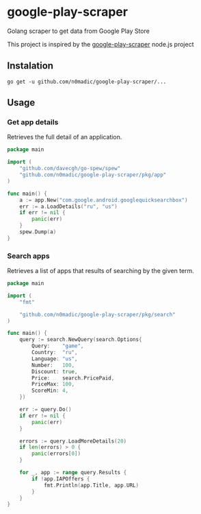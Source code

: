 # google-play-scraper

Golang scraper to get data from Google Play Store

This project is inspired by the [google-play-scraper](https://github.com/facundoolano/google-play-scraper) node.js project

## Instalation

```shell
go get -u github.com/n0madic/google-play-scraper/...
```

## Usage

### Get app details

Retrieves the full detail of an application.

```go
package main

import (
	"github.com/davecgh/go-spew/spew"
	"github.com/n0madic/google-play-scraper/pkg/app"
)

func main() {
	a := app.New("com.google.android.googlequicksearchbox")
	err := a.LoadDetails("ru", "us")
	if err != nil {
		panic(err)
	}
	spew.Dump(a)
}
```

### Search apps

Retrieves a list of apps that results of searching by the given term.

```go
package main

import (
	"fmt"

	"github.com/n0madic/google-play-scraper/pkg/search"
)

func main() {
	query := search.NewQuery(search.Options{
		Query:    "game",
		Country:  "ru",
		Language: "us",
		Number:   100,
		Discount: true,
		Price:    search.PricePaid,
		PriceMax: 100,
		ScoreMin: 4,
	})

	err := query.Do()
	if err != nil {
		panic(err)
	}

	errors := query.LoadMoreDetails(20)
	if len(errors) > 0 {
		panic(errors[0])
	}

	for _, app := range query.Results {
		if !app.IAPOffers {
			fmt.Println(app.Title, app.URL)
		}
	}
}
```
